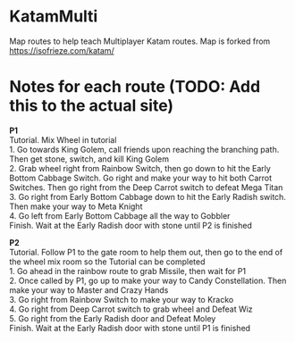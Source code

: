 # KatamMulti
Map routes to help teach Multiplayer Katam routes. Map is forked from https://isofrieze.com/katam/

# Notes for each route (TODO: Add this to the actual site)
**P1**  
    Tutorial. Mix Wheel in tutorial  
    1. Go towards King Golem, call friends upon reaching the branching path. Then get stone, switch, and kill King Golem  
    2. Grab wheel right from Rainbow Switch, then go down to hit the Early Bottom Cabbage Switch. Go right and make your way to hit both Carrot Switches. Then go right from the Deep Carrot switch to defeat Mega Titan  
    3. Go right from Early Bottom Cabbage down to hit the Early Radish switch. Then make your way to Meta Knight  
    4. Go left from Early Bottom Cabbage all the way to Gobbler  
    Finish. Wait at the Early Radish door with stone until P2 is finished  

**P2**   
    Tutorial. Follow P1 to the gate room to help them out, then go to the end of the wheel mix room so the Tutorial can be completed  
    1. Go ahead in the rainbow route to grab Missile, then wait for P1  
    2. Once called by P1, go up to make your way to Candy Constellation. Then make your way to Master and Crazy Hands  
    3. Go right from Rainbow Switch to make your way to Kracko  
    4. Go right from Deep Carrot switch to grab wheel and Defeat Wiz  
    5. Go right from the Early Radish door and Defeat Moley  
    Finish. Wait at the Early Radish door with stone until P1 is finished  

